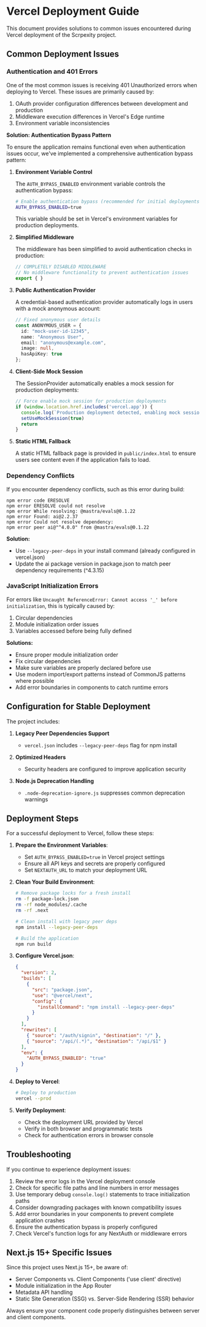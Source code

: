 # Vercel Deployment Guide

This document provides solutions to common issues encountered during Vercel deployment of the Scrpexity project.

## Common Deployment Issues

### Authentication and 401 Errors

One of the most common issues is receiving 401 Unauthorized errors when deploying to Vercel. These issues are primarily caused by:

1. OAuth provider configuration differences between development and production
2. Middleware execution differences in Vercel's Edge runtime
3. Environment variable inconsistencies

**Solution: Authentication Bypass Pattern**

To ensure the application remains functional even when authentication issues occur, we've implemented a comprehensive authentication bypass pattern:

1. **Environment Variable Control**

   The `AUTH_BYPASS_ENABLED` environment variable controls the authentication bypass:

   ```bash
   # Enable authentication bypass (recommended for initial deployments)
   AUTH_BYPASS_ENABLED=true
   ```

   This variable should be set in Vercel's environment variables for production deployments.

2. **Simplified Middleware**

   The middleware has been simplified to avoid authentication checks in production:

   ```typescript
   // COMPLETELY DISABLED MIDDLEWARE
   // No middleware functionality to prevent authentication issues
   export { }
   ```

3. **Public Authentication Provider**

   A credential-based authentication provider automatically logs in users with a mock anonymous account:

   ```typescript
   // Fixed anonymous user details
   const ANONYMOUS_USER = {
     id: "mock-user-id-12345",
     name: "Anonymous User",
     email: "anonymous@example.com",
     image: null,
     hasApiKey: true
   };
   ```

4. **Client-Side Mock Session**

   The SessionProvider automatically enables a mock session for production deployments:

   ```typescript
   // Force enable mock session for production deployments
   if (window.location.href.includes('vercel.app')) {
     console.log(`Production deployment detected, enabling mock session`)
     setUseMockSession(true)
     return
   }
   ```

5. **Static HTML Fallback**

   A static HTML fallback page is provided in `public/index.html` to ensure users see content even if the application fails to load.

### Dependency Conflicts

If you encounter dependency conflicts, such as this error during build:

```
npm error code ERESOLVE
npm error ERESOLVE could not resolve
npm error While resolving: @mastra/evals@0.1.22
npm error Found: ai@2.2.37
npm error Could not resolve dependency:
npm error peer ai@"^4.0.0" from @mastra/evals@0.1.22
```

**Solution:**
- Use `--legacy-peer-deps` in your install command (already configured in vercel.json)
- Update the ai package version in package.json to match peer dependency requirements (^4.3.15)

### JavaScript Initialization Errors

For errors like `Uncaught ReferenceError: Cannot access '_' before initialization`, this is typically caused by:

1. Circular dependencies
2. Module initialization order issues
3. Variables accessed before being fully defined

**Solutions:**
- Ensure proper module initialization order
- Fix circular dependencies
- Make sure variables are properly declared before use
- Use modern import/export patterns instead of CommonJS patterns where possible
- Add error boundaries in components to catch runtime errors

## Configuration for Stable Deployment

The project includes:

1. **Legacy Peer Dependencies Support**
   - `vercel.json` includes `--legacy-peer-deps` flag for npm install

2. **Optimized Headers**
   - Security headers are configured to improve application security

3. **Node.js Deprecation Handling**
   - `.node-deprecation-ignore.js` suppresses common deprecation warnings

## Deployment Steps

For a successful deployment to Vercel, follow these steps:

1. **Prepare the Environment Variables**:
   - Set `AUTH_BYPASS_ENABLED=true` in Vercel project settings
   - Ensure all API keys and secrets are properly configured
   - Set `NEXTAUTH_URL` to match your deployment URL

2. **Clean Your Build Environment**:
   ```bash
   # Remove package locks for a fresh install
   rm -f package-lock.json
   rm -rf node_modules/.cache
   rm -rf .next
   
   # Clean install with legacy peer deps
   npm install --legacy-peer-deps
   
   # Build the application
   npm run build
   ```

3. **Configure Vercel.json**:
   ```json
   {
     "version": 2,
     "builds": [
       {
         "src": "package.json",
         "use": "@vercel/next",
         "config": {
           "installCommand": "npm install --legacy-peer-deps"
         }
       }
     ],
     "rewrites": [
       { "source": "/auth/signin", "destination": "/" },
       { "source": "/api/(.*)", "destination": "/api/$1" }
     ],
     "env": {
       "AUTH_BYPASS_ENABLED": "true"
     }
   }
   ```

4. **Deploy to Vercel**:
   ```bash
   # Deploy to production
   vercel --prod
   ```

5. **Verify Deployment**:
   - Check the deployment URL provided by Vercel
   - Verify in both browser and programmatic tests
   - Check for authentication errors in browser console

## Troubleshooting

If you continue to experience deployment issues:

1. Review the error logs in the Vercel deployment console
2. Check for specific file paths and line numbers in error messages
3. Use temporary debug `console.log()` statements to trace initialization paths
4. Consider downgrading packages with known compatibility issues
5. Add error boundaries in your components to prevent complete application crashes
6. Ensure the authentication bypass is properly configured
7. Check Vercel's function logs for any NextAuth or middleware errors

## Next.js 15+ Specific Issues

Since this project uses Next.js 15+, be aware of:
- Server Components vs. Client Components ('use client' directive)
- Module initialization in the App Router
- Metadata API handling
- Static Site Generation (SSG) vs. Server-Side Rendering (SSR) behavior

Always ensure your component code properly distinguishes between server and client components.
